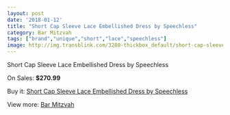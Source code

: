 ```yaml
---
layout: post
date: '2018-01-12'
title: "Short Cap Sleeve Lace Embellished Dress by Speechless"
category: Bar Mitzvah
tags: ["brand","unique","short","lace","speechless"]
image: http://img.transblink.com/3280-thickbox_default/short-cap-sleeve-lace-embellished-dress-by-speechless.jpg
---
```

Short Cap Sleeve Lace Embellished Dress by Speechless

On Sales: **$270.99**
<a href="https://www.transblink.com/en/bar-mitzvah/1035-short-cap-sleeve-lace-embellished-dress-by-speechless.html"><amp-img layout="responsive" width="600" height="600" src="//img.transblink.com/3280-thickbox_default/short-cap-sleeve-lace-embellished-dress-by-speechless.jpg" alt="Short Cap Sleeve Lace Embellished Dress by Speechless 0" /></a>
<a href="https://www.transblink.com/en/bar-mitzvah/1035-short-cap-sleeve-lace-embellished-dress-by-speechless.html"><amp-img layout="responsive" width="600" height="600" src="//img.transblink.com/3282-thickbox_default/short-cap-sleeve-lace-embellished-dress-by-speechless.jpg" alt="Short Cap Sleeve Lace Embellished Dress by Speechless 1" /></a>
<a href="https://www.transblink.com/en/bar-mitzvah/1035-short-cap-sleeve-lace-embellished-dress-by-speechless.html"><amp-img layout="responsive" width="600" height="600" src="//img.transblink.com/3281-thickbox_default/short-cap-sleeve-lace-embellished-dress-by-speechless.jpg" alt="Short Cap Sleeve Lace Embellished Dress by Speechless 2" /></a>

Buy it: [Short Cap Sleeve Lace Embellished Dress by Speechless](https://www.transblink.com/en/bar-mitzvah/1035-short-cap-sleeve-lace-embellished-dress-by-speechless.html "Short Cap Sleeve Lace Embellished Dress by Speechless")

View more: [Bar Mitzvah](https://www.transblink.com/en/2-bar-mitzvah "Bar Mitzvah")